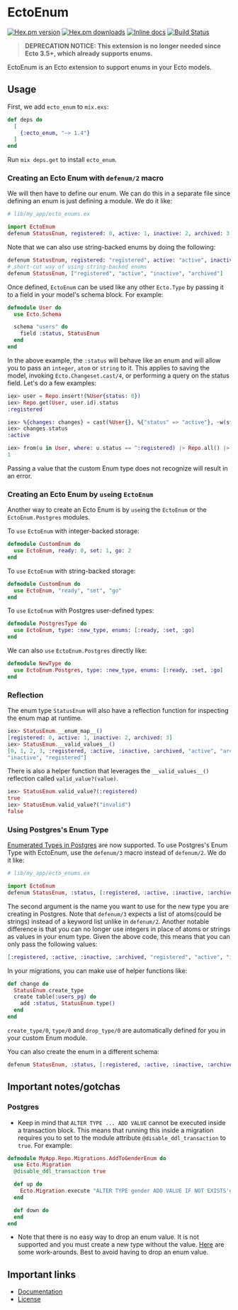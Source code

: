 EctoEnum
========

[![Hex.pm version](https://img.shields.io/hexpm/v/ecto_enum.svg?style=flat)](https://hex.pm/packages/ecto_enum)
[![Hex.pm downloads](https://img.shields.io/hexpm/dt/ecto_enum.svg?style=flat)](https://hex.pm/packages/ecto_enum)
[![Inline docs](http://inch-ci.org/github/gjaldon/ecto_enum.svg?branch=master)](http://inch-ci.org/github/gjaldon/ecto_enum)
[![Build Status](https://travis-ci.org/gjaldon/ecto_enum.svg?branch=master)](https://travis-ci.org/gjaldon/ecto_enum)

> **DEPRECATION NOTICE: This extension is no longer needed since Ecto 3.5+, which already supports enums.**

EctoEnum is an Ecto extension to support enums in your Ecto models.

## Usage

First, we add `ecto_enum` to `mix.exs`:

```elixir
def deps do
  [
    {:ecto_enum, "~> 1.4"}
  ]
end
```

Run `mix deps.get` to install `ecto_enum`.

### Creating an Ecto Enum with `defenum/2` macro

We will then have to define our enum. We can do this in a separate file since defining
an enum is just defining a module. We do it like:

```elixir
# lib/my_app/ecto_enums.ex

import EctoEnum
defenum StatusEnum, registered: 0, active: 1, inactive: 2, archived: 3
```

Note that we can also use string-backed enums by doing the following:

```elixir
defenum StatusEnum, registered: "registered", active: "active", inactive: "active", archived: "archived"
# short-cut way of using string-backed enums
defenum StatusEnum, ["registered", "active", "inactive", "archived"]
```

Once defined, `EctoEnum` can be used like any other `Ecto.Type` by passing it to a field
in your model's schema block. For example:

```elixir
defmodule User do
  use Ecto.Schema

  schema "users" do
    field :status, StatusEnum
  end
end
```

In the above example, the `:status` will behave like an enum and will allow you to
pass an `integer`, `atom` or `string` to it. This applies to saving the model,
invoking `Ecto.Changeset.cast/4`, or performing a query on the status field. Let's
do a few examples:

```elixir
iex> user = Repo.insert!(%User{status: 0})
iex> Repo.get(User, user.id).status
:registered

iex> %{changes: changes} = cast(%User{}, %{"status" => "active"}, ~w(status), [])
iex> changes.status
:active

iex> from(u in User, where: u.status == ^:registered) |> Repo.all() |> length
1
```

Passing a value that the custom Enum type does not recognize will result in an error.

### Creating an Ecto Enum by `use`ing `EctoEnum`

Another way to create an Ecto Enum is by `use`ing the `EctoEnum` or the `EctoEnum.Postgres`
modules.

To `use` `EctoEnum` with integer-backed storage:

```elixir
defmodule CustomEnum do
  use EctoEnum, ready: 0, set: 1, go: 2
end
```

To `use` `EctoEnum` with string-backed storage:

```elixir
defmodule CustomEnum do
  use EctoEnum, "ready", "set", "go"
end
```

To `use` `EctoEnum` with Postgres user-defined types:

```elixir
defmodule PostgresType do
  use EctoEnum, type: :new_type, enums: [:ready, :set, :go]
end
```

We can also `use` `EctoEnum.Postgres` directly like:

```elixir
defmodule NewType do
  use EctoEnum.Postgres, type: :new_type, enums: [:ready, :set, :go]
end
```

### Reflection

The enum type `StatusEnum` will also have a reflection function for inspecting the
enum map at runtime.

```elixir
iex> StatusEnum.__enum_map__()
[registered: 0, active: 1, inactive: 2, archived: 3]
iex> StatusEnum.__valid_values__()
[0, 1, 2, 3, :registered, :active, :inactive, :archived, "active", "archived",
"inactive", "registered"]
```

There is also a helper function that leverages the `__valid_values__()` reflection called `valid_value?(value)`.

```elixir
iex> StatusEnum.valid_value?(:registered)
true
iex> StatusEnum.valid_value?("invalid")
false
```

### Using Postgres's Enum Type

[Enumerated Types in Postgres](https://www.postgresql.org/docs/current/static/datatype-enum.html) are now supported. To use Postgres's Enum Type with EctoEnum, use the `defenum/3` macro
instead of `defenum/2`. We do it like:

```elixir
# lib/my_app/ecto_enums.ex

import EctoEnum
defenum StatusEnum, :status, [:registered, :active, :inactive, :archived]
```

The second argument is the name you want to use for the new type you are creating in Postgres.
Note that `defenum/3` expects a list of atoms(could be strings) instead of a keyword
list unlike in `defenum/2`. Another notable difference is that you can no longer
use integers in place of atoms or strings as values in your enum type. Given the
above code, this means that you can only pass the following values:

```elixir
[:registered, :active, :inactive, :archived, "registered", "active", "inactive", "archived"]
```

In your migrations, you can make use of helper functions like:

```elixir
def change do
  StatusEnum.create_type
  create table(:users_pg) do
    add :status, StatusEnum.type()
  end
end
```

`create_type/0`, `type/0` and `drop_type/0` are automatically defined for you in
your custom Enum module.

You can also create the enum in a different schema:
```elixir
defenum StatusEnum, :status, [:registered, :active, :inactive, :archived], schema: "alternative_schema"
```

## Important notes/gotchas

### Postgres
- Keep in mind that `ALTER TYPE ... ADD VALUE` cannot be executed inside a transaction block. This means that running this inside a migration requires you to set to the module attribute `@disable_ddl_transaction` to `true`. For example:

```elixir
defmodule MyApp.Repo.Migrations.AddToGenderEnum do
  use Ecto.Migration
  @disable_ddl_transaction true

  def up do
    Ecto.Migration.execute "ALTER TYPE gender ADD VALUE IF NOT EXISTS'other'"
  end

  def down do
  end
end
```
- Note that there is no easy way to drop an enum value. It is not supported and you must create a new type without the value. [Here](http://stackoverflow.com/questions/25811017/how-to-delete-an-enum-type-in-postgres) are some work-arounds. Best to avoid having to drop an enum value.

## Important links

  * [Documentation](http://hexdocs.pm/ecto_enum)
  * [License](https://github.com/gjaldon/ecto_enum/blob/master/LICENSE)
